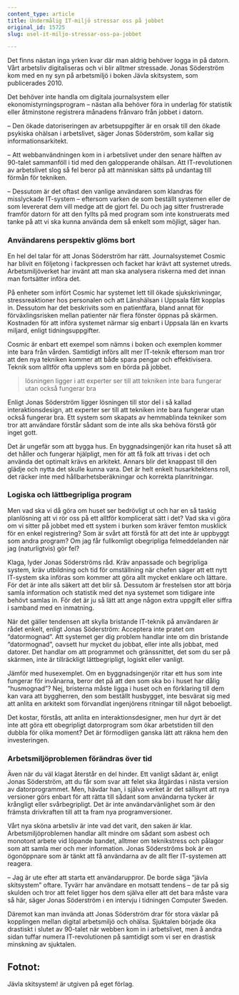 ```yaml
---
content_type: article
title: Undermålig IT-miljö stressar oss på jobbet
original_id: 15725
slug: usel-it-miljo-stressar-oss-pa-jobbet

---
```


Det finns nästan inga yrken kvar där man aldrig behöver logga in på datorn. Vårt arbetsliv digitaliseras och vi blir alltmer stressade. Jonas Söderström kom med en ny syn på arbetsmiljö i boken Jävla skitsystem, som publicerades 2010.

Det behöver inte handla om digitala journalsystem eller ekonomistyrningsprogram – nästan alla behöver föra in underlag för statistik eller åtminstone registrera månadens frånvaro från jobbet i datorn.

– Den ökade datoriseringen av arbetsuppgifter är en orsak till den ökade psykiska ohälsan i arbetslivet, säger Jonas Söderström, som kallar sig informationsarkitekt.

– Att webbanvändningen kom in i arbetslivet under den senare hälften av 90-talet sammanföll i tid med den galopperande ohälsan. Att IT-revolutionen av arbetslivet slog så fel beror på att människan sätts på undantag till förmån för tekniken.

– Dessutom är det oftast den vanlige användaren som klandras för misslyckade IT-system – eftersom varken de som beställt systemen eller de som levererat dem vill medge att de gjort fel. Du och jag sitter frustrerade framför datorn för att den fyllts på med program som inte konstruerats med tanke på att vi ska kunna använda dem så enkelt som möjligt, säger han.

### Användarens perspektiv glöms bort

En hel del talar för att Jonas Söderström har rätt. Journalsystemet Cosmic har blivit en följetong i fackpressen och facket har krävt att systemet utreds. Arbetsmiljöverket har invänt att man ska analysera riskerna med det innan man fortsätter införa det.

På enheter som infört Cosmic har systemet lett till ökade sjukskrivningar, stressreaktioner hos personalen och att Länshälsan i Uppsala fått kopplas in. Dessutom har det beskrivits som en patientfara, bland annat för förväxlingsrisken mellan patienter när flera fönster öppnas på skärmen. Kostnaden för att införa systemet närmar sig enbart i Uppsala län en kvarts miljard, enligt tidningsuppgifter.

Cosmic är enbart ett exempel som nämns i boken och exemplen kommer inte bara från vården. Samtidigt införs allt mer IT-teknik eftersom man tror att den nya tekniken kommer att både spara pengar och effektivisera. Teknik som alltför ofta upplevs som en börda på jobbet.

> lösningen ligger i att experter ser till att tekniken inte bara fungerar utan också fungerar bra

Enligt Jonas Söderström ligger lösningen till stor del i så kallad interaktionsdesign, att experter ser till att tekniken inte bara fungerar utan också fungerar bra. Ett system som skapats av hemmablinda tekniker som tror att användare förstår sådant som de inte alls ska behöva förstå gör inget gott.

Det är ungefär som att bygga hus. En byggnadsingenjör kan rita huset så att det håller och fungerar hjälpligt, men för att få folk att trivas i det och använda det optimalt krävs en arkitekt. Annars blir det knappast till den glädje och nytta det skulle kunna vara. Det är helt enkelt husarkitektens roll, det räcker inte med hållbarhetsberäkningar och korrekta planritningar.

### Logiska och lättbegripliga program

Men vad ska vi då göra om huset ser bedrövligt ut och har en så taskig planlösning att vi rör oss på ett alltför komplicerat sätt i det? Vad ska vi göra om vi sitter på jobbet med ett system i burken som kräver femton musklick för en enkel registrering? Som är svårt att förstå för att det inte är uppbyggt som andra program? Om jag får fullkomligt obegripliga felmeddelanden när jag (naturligtvis) gör fel?

Klaga, lyder Jonas Söderströms råd. Kräv anpassade och begripliga system, kräv utbildning och tid för omställning när chefen säger att ett nytt IT-system ska införas som kommer att göra allt mycket enklare och lättare. För det är inte alls säkert att det blir så. Dessutom är frestelsen stor att börja samla information och statistik med det nya systemet som tidigare inte behövt samlas in. För det är ju så lätt att ange någon extra uppgift eller siffra i samband med en inmatning.

När det gäller tendensen att skylla bristande IT-teknik på användaren är rådet enkelt, enligt Jonas Söderström: Acceptera inte pratet om “datormognad”. Att systemet ger dig problem handlar inte om din bristande “datormognad”, oavsett hur mycket du jobbat, eller inte alls jobbat, med datorer. Det handlar om att programmet och gränssnittet, det som du ser på skärmen, inte är tillräckligt lättbegripligt, logiskt eller vanligt.

Jämför med husexemplet. Om en byggnadsingenjör ritar ett hus som inte fungerar för invånarna, beror det på att den som ska bo i huset har dålig “husmognad”? Nej, bristerna måste ligga i huset och en förklaring till dem kan vara att byggherren, den som beställt husbygget, inte besvärat sig med att anlita en arkitekt som förvandlat ingenjörens ritningar till något beboeligt.

Det kostar, förstås, att anlita en interaktionsdesigner, men hur dyrt är det inte att göra ett obegripligt datorprogram som ökar arbetstiden till den dubbla för olika moment? Det är förmodligen ganska lätt att räkna hem den investeringen.

### Arbetsmiljöproblemen förändras över tid

Även när du väl klagat återstår en del hinder. Ett vanligt sådant är, enligt Jonas Söderström, att du får som svar att felet ska åtgärdas i nästa version av datorprogrammet. Men, hävdar han, i själva verket är det sällsynt att nya versioner görs enbart för att rätta till sådant som användarna tycker är krångligt eller svårbegripligt. Det är inte användarvänlighet som är den främsta drivkraften till att ta fram nya programversioner.

Vårt nya sköna arbetsliv är inte vad det varit, den saken är klar. Arbetsmiljöproblemen handlar allt mindre om sådant som asbest och monotont arbete vid löpande bandet, alltmer om teknikstress och pålagor som att samla mer och mer information. Jonas Söderströms bok är en ögonöppnare som är tänkt att få användarna av de allt fler IT-systemen att reagera.

– Jag är ute efter att starta ett användaruppror. De borde säga “jävla skitsystem” oftare. Tyvärr har användare en motsatt tendens – de tar på sig skulden och tror att felet ligger hos dem själva eller att det bara måste vara så här, säger Jonas Söderström i en intervju i tidningen Computer Sweden.

Däremot kan man invända att Jonas Söderström drar för stora växlar på kopplingen mellan digital arbetsmiljö och ohälsa. Sjuktalen började öka drastiskt i slutet av 90-talet när webben kom in i arbetslivet, men å andra sidan tuffar numera IT-revolutionen på samtidigt som vi ser en drastisk minskning av sjuktalen.

Fotnot:
-------

Jävla skitsystem! är utgiven på eget förlag.

